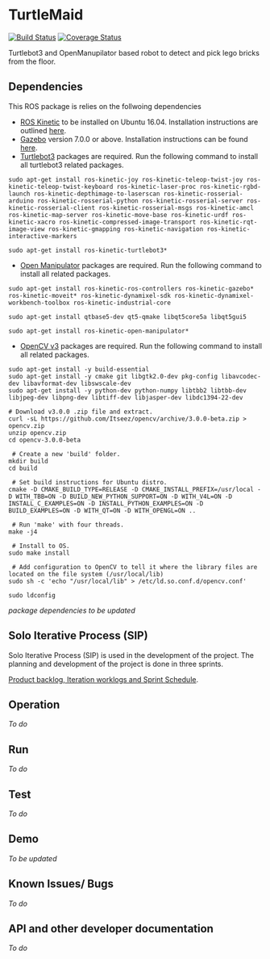 # TurtleMaid
[![Build Status](https://travis-ci.org/mjerrar/mygit.svg?branch=master)](https://travis-ci.org/mjerrar/mygit) [![Coverage Status](https://coveralls.io/repos/github/mjerrar/TurtleMaid/badge.svg?branch=master)](https://coveralls.io/github/mjerrar/TurtleMaid?branch=master)

Turtlebot3 and OpenManupilator based robot to detect and pick lego bricks from the floor.

## Dependencies
This ROS package is relies on the follwoing dependencies
- [ROS Kinetic](http://wiki.ros.org/kinetic) to be installed on Ubuntu 16.04. Installation instructions are outlined [here](http://wiki.ros.org/kinetic/Installation/Ubuntu).
- [Gazebo](http://gazebosim.org/) version 7.0.0 or above. Installation instructions can be found [here](http://gazebosim.org/tutorials?cat=guided_b&tut=guided_b1).
- [Turtlebot3](https://www.turtlebot.com/) packages are required. Run the following command to install all turtlebot3 related packages.
```
sudo apt-get install ros-kinetic-joy ros-kinetic-teleop-twist-joy ros-kinetic-teleop-twist-keyboard ros-kinetic-laser-proc ros-kinetic-rgbd-launch ros-kinetic-depthimage-to-laserscan ros-kinetic-rosserial-arduino ros-kinetic-rosserial-python ros-kinetic-rosserial-server ros-kinetic-rosserial-client ros-kinetic-rosserial-msgs ros-kinetic-amcl ros-kinetic-map-server ros-kinetic-move-base ros-kinetic-urdf ros-kinetic-xacro ros-kinetic-compressed-image-transport ros-kinetic-rqt-image-view ros-kinetic-gmapping ros-kinetic-navigation ros-kinetic-interactive-markers

sudo apt-get install ros-kinetic-turtlebot3*
```
- [Open Manipulator](http://emanual.robotis.com/docs/en/platform/turtlebot3/pc_setup/#install-ubuntu-on-remote-pc) packages are required. Run the following command to install all related packages.
```
sudo apt-get install ros-kinetic-ros-controllers ros-kinetic-gazebo* ros-kinetic-moveit* ros-kinetic-dynamixel-sdk ros-kinetic-dynamixel-workbench-toolbox ros-kinetic-industrial-core

sudo apt-get install qtbase5-dev qt5-qmake libqt5core5a libqt5gui5

sudo apt-get install ros-kinetic-open-manipulator*
```
- [OpenCV v3](https://github.com/jayrambhia/Install-OpenCV) packages are required. Run the following command to install all related packages.
```
sudo apt-get install -y build-essential
sudo apt-get install -y cmake git libgtk2.0-dev pkg-config libavcodec-dev libavformat-dev libswscale-dev
sudo apt-get install -y python-dev python-numpy libtbb2 libtbb-dev libjpeg-dev libpng-dev libtiff-dev libjasper-dev libdc1394-22-dev

# Download v3.0.0 .zip file and extract.
curl -sL https://github.com/Itseez/opencv/archive/3.0.0-beta.zip > opencv.zip
unzip opencv.zip
cd opencv-3.0.0-beta
  
 # Create a new 'build' folder.
mkdir build
cd build
  
 # Set build instructions for Ubuntu distro.
cmake -D CMAKE_BUILD_TYPE=RELEASE -D CMAKE_INSTALL_PREFIX=/usr/local -D WITH_TBB=ON -D BUILD_NEW_PYTHON_SUPPORT=ON -D WITH_V4L=ON -D INSTALL_C_EXAMPLES=ON -D INSTALL_PYTHON_EXAMPLES=ON -D BUILD_EXAMPLES=ON -D WITH_QT=ON -D WITH_OPENGL=ON ..
  
 # Run 'make' with four threads.
make -j4
  
 # Install to OS.
sudo make install
  
 # Add configuration to OpenCV to tell it where the library files are located on the file system (/usr/local/lib)
sudo sh -c 'echo "/usr/local/lib" > /etc/ld.so.conf.d/opencv.conf'
  
sudo ldconfig
```
*package dependencies to be updated*

## Solo Iterative Process (SIP)
Solo Iterative Process (SIP) is used in the development of the project. The planning and development of the project is done in three sprints. 

[Product backlog, Iteration worklogs and Sprint Schedule](https://docs.google.com/spreadsheets/d/1BXONT9rXvMvA1cxp4xclEKAFVJLtd7bnc62gGaKURDw/edit?usp=sharing).

## Operation
*To do*

## Run
*To do*

## Test
*To do*

## Demo
*To be updated*

## Known Issues/ Bugs
*To do*

## API and other developer documentation
*To do*
